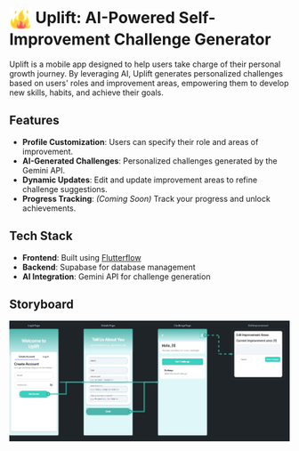 # <img src="UpliftIcon.png" alt="Uplift Icon" width="40" style="vertical-align: middle;"> Uplift: AI-Powered Self-Improvement Challenge Generator

Uplift is a mobile app designed to help users take charge of their personal growth journey. By leveraging AI, Uplift generates personalized challenges based on users' roles and improvement areas, empowering them to develop new skills, habits, and achieve their goals.

## Features
- **Profile Customization**: Users can specify their role and areas of improvement.
- **AI-Generated Challenges**: Personalized challenges generated by the Gemini API.
- **Dynamic Updates**: Edit and update improvement areas to refine challenge suggestions.
- **Progress Tracking**: *(Coming Soon)* Track your progress and unlock achievements.

## Tech Stack
- **Frontend**: Built using [Flutterflow](https://flutterflow.io)  
- **Backend**: Supabase for database management  
- **AI Integration**: Gemini API for challenge generation

## Storyboard
![Storyboard](UpliftStoryboard.jpg)
